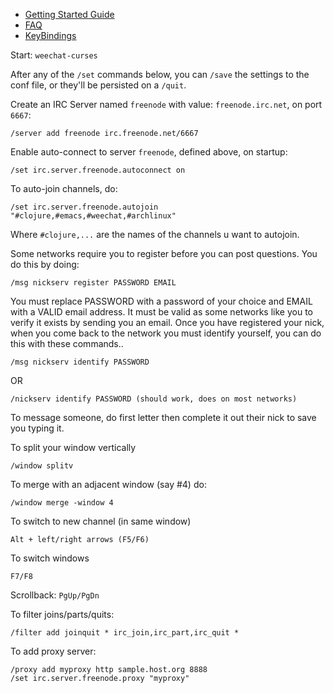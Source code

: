 * [Getting Started Guide](http://www.weechat.org/files/doc/stable/weechat_quickstart.en.html)
* [FAQ](http://weechat.org/files/doc/weechat_faq.en.html)
* [KeyBindings](http://www.weechat.org/files/doc/stable/weechat_user.en.html#key_bindings)

Start: `weechat-curses`

After any of the `/set` commands below, you can `/save` the settings to
the conf file, or they'll be persisted on a `/quit`.

Create an IRC Server named `freenode` with value: `freenode.irc.net`,
on port `6667`:

    /server add freenode irc.freenode.net/6667

Enable auto-connect to server `freenode`, defined above, on startup:

    /set irc.server.freenode.autoconnect on

To auto-join channels, do:

    /set irc.server.freenode.autojoin "#clojure,#emacs,#weechat,#archlinux"

Where `#clojure,...` are the names of the channels u want to autojoin.

Some networks require you to register before you can post questions.
You do this by doing:

    /msg nickserv register PASSWORD EMAIL 

You must replace PASSWORD with a password of your choice and EMAIL
with a VALID email address. It must be valid as some networks like you
to verify it exists by sending you an email. Once you have registered
your nick, when you come back to the network you must identify
yourself, you can do this with these commands..

    /msg nickserv identify PASSWORD 

OR 

    /nickserv identify PASSWORD (should work, does on most networks) 

To message someone, do first letter then <TAB> complete it out their
nick to save you typing it.

To split your window vertically

    /window splitv

To merge with an adjacent window (say #4) do:

    /window merge -window 4
    
To switch to new channel (in same window)

    Alt + left/right arrows (F5/F6)

To switch windows

    F7/F8
    
Scrollback: `PgUp/PgDn`

To filter joins/parts/quits:

    /filter add joinquit * irc_join,irc_part,irc_quit *

To add proxy server:

    /proxy add myproxy http sample.host.org 8888
    /set irc.server.freenode.proxy "myproxy"

